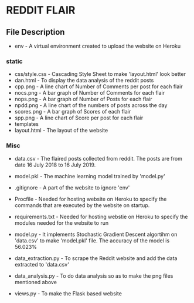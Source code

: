# REDDIT FLAIR

## File Description

* env - A virtual environment created to upload the website on Heroku

### static

* css/style.css - Cascading Style Sheet to make 'layout.html' look better
* dan.html - To display the data analysis of the reddit posts
* cpp.png - A line chart of Number of Comments per post for each flair
* nocs.png - A bar graph of Number of Comments for each flair
* nops.png - A bar graph of Number of Posts for each flair
* npdd.png - A line chart of the numbers of posts across the day
* scores.png - A bar graph of Scores of each flair
* spp.png - A line chart of Score per post for each flair
* templates
* layout.html - The layout of the website

### Misc

* data.csv - The flaired posts collected from reddit. The posts are from date 16 July 2018 to 16 July 2019.

* model.pkl - The machine learning model trained by 'model.py'

* .gitignore - A part of the website to ignore 'env'

* Procfile - Needed for hosting website on Heroku to specify the commands that are executed by the website on startup.

* requirements.txt - Needed for hosting webstie on Heroku to specify the modules needed for the website to run

* model.py - It implements Stochastic Gradient Descent algortihm on 'data.csv' to make 'model.pkl' file. The accuracy of the model is 56.023%

* data_extraction.py - To scrape the Reddit website and add the data extracted to 'data.csv'

* data_analysis.py - To do data analysis so as to make the png files mentioned above

* views.py - To make the Flask based website






